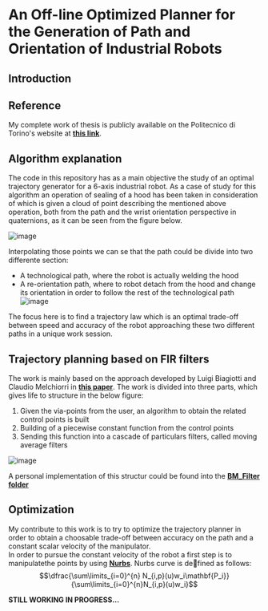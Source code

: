 # An Off-line Optimized Planner for the Generation of Path and Orientation of Industrial Robots

## Introduction
## Reference
My complete work of thesis is publicly available on the Politecnico di Torino's website at **[this link](https://webthesis.biblio.polito.it/13103/)**.
## Algorithm explanation

The code in this repository has as a main objective the study of an optimal trajectory generator for a 6-axis industrial robot. As a case of study for this algorithm an operation of sealing of a hood has been taken in consideration of which is given a cloud of point describing the mentioned above operation, both from the path and the wrist orientation perspective in quaternions, as it can be seen from the figure below.

![image](https://github.com/Gabri92/An-Off-line-Optimized-Planner-for-the-Generation-of-Path-and-Orientation-of-Industrial-Robots/assets/64957258/0c0df686-a43a-44ff-a3ac-2668a9b71448)

Interpolating those points we can se that the path could be divide into two differente section:
* A technological path, where the robot is actually welding the hood
* A re-orientation path, where to robot detach from the hood and change its orientation in order to follow the rest of the technological path
![image](https://github.com/Gabri92/An-Off-line-Optimized-Planner-for-the-Generation-of-Path-and-Orientation-of-Industrial-Robots/assets/64957258/1f6f0278-f8ac-4a4b-866e-c8b53ee990da)

The focus here is to find a trajectory law which is an optimal trade-off between speed and accuracy of the robot approaching these two different paths in a unique work session.

## Trajectory planning based on FIR filters

The work is mainly based on the approach developed by Luigi Biagiotti and Claudio Melchiorri in **[this paper](https://ieeexplore.ieee.org/document/5509131)**. 
The work is divided into three parts, which gives life to structure in the below figure:

1. Given the via-points from the user, an algorithm to obtain the related control points is built
2. Building of a piecewise constant function from the control points
3. Sending this function into a cascade of particulars filters, called moving average filters

![image](https://github.com/Gabri92/An-Off-line-Optimized-Planner-for-the-Generation-of-Path-and-Orientation-of-Industrial-Robots/assets/64957258/0d70092a-32a1-4c97-971f-5cfeeb0623cd)

A personal implementation of this structur could be found into the **[BM_Filter folder](/BM_Filter/)**

## Optimization

My contribute to this work is to try to optimize the trajectory planner in order to obtain a choosable trade-off between accuracy on the path and a constant scalar velocity of the manipulator. <br>
In order to pursue the constant velocity of the robot a first step is to manipulatethe points by using **[Nurbs](https://en.wikipedia.org/wiki/Non-uniform_rational_B-spline)**. Nurbs curve
is defined as follows:
$$\dfrac{\sum\limits_{i=0}^{n} N_{i,p}(u)w_i\mathbf{P_i}}{\sum\limits_{i=0}^{n}N_{i,p}(u)w_i}$$

**STILL WORKING IN PROGRESS...**
